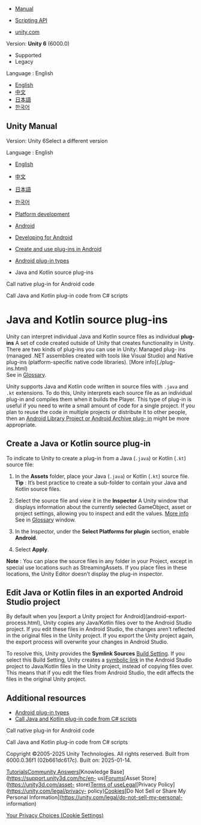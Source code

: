 [](https://docs.unity3d.com)

  * [Manual](../Manual/index.html)
  * [Scripting API](../ScriptReference/index.html)

  * [unity.com](https://unity.com/)

Version: **Unity 6** (6000.0)

  * Supported
  * Legacy

Language : English

  * [English](/Manual/AndroidJavaSourcePlugins.html)
  * [中文](/cn/current/Manual/AndroidJavaSourcePlugins.html)
  * [日本語](/ja/current/Manual/AndroidJavaSourcePlugins.html)
  * [한국어](/kr/current/Manual/AndroidJavaSourcePlugins.html)

[](https://docs.unity3d.com)

## Unity Manual

Version: Unity 6Select a different version

Language : English

  * [English](/Manual/AndroidJavaSourcePlugins.html)
  * [中文](/cn/current/Manual/AndroidJavaSourcePlugins.html)
  * [日本語](/ja/current/Manual/AndroidJavaSourcePlugins.html)
  * [한국어](/kr/current/Manual/AndroidJavaSourcePlugins.html)

  * [Platform development ](PlatformSpecific.html)
  * [Android](android.html)
  * [Developing for Android](android-developing.html)
  * [Create and use plug-ins in Android](PluginsForAndroid.html)
  * [Android plug-in types](android-plugin-types.html)
  * Java and Kotlin source plug-ins

[](android-native-plugins-call.html)

Call native plug-in for Android code

[](android-plugins-java-code-from-c-sharp.html)

Call Java and Kotlin plug-in code from C# scripts

# Java and Kotlin source plug-ins

Unity can interpret individual Java and Kotlin source files as individual
**plug-ins** A set of code created outside of Unity that creates functionality
in Unity. There are two kinds of plug-ins you can use in Unity: Managed plug-
ins (managed .NET assemblies created with tools like Visual Studio) and Native
plug-ins (platform-specific native code libraries). [More info](./plug-
ins.html)  
See in [Glossary](Glossary.html#Plug-in).

Unity supports Java and Kotlin code written in source files with `.java` and
`.kt` extensions. To do this, Unity interprets each source file as an
individual plug-in and compiles them when it builds the Player. This type of
plug-in is useful if you need to write a small amount of code for a single
project. If you plan to reuse the code in multiple projects or distribute it
to other people, then an [Android Library Project or Android Archive plug-
in](AndroidAARPlugins.html) might be more appropriate.

## Create a Java or Kotlin source plug-in

To indicate to Unity to create a plug-in from a Java (`.java`) or Kotlin
(`.kt`) source file:

  1. In the **Assets** folder, place your Java (`.java`) or Kotlin (`.kt`) source file.  
**Tip** : It’s best practice to create a sub-folder to contain your Java and
Kotlin source files.

  2. Select the source file and view it in the **Inspector** A Unity window that displays information about the currently selected GameObject, asset or project settings, allowing you to inspect and edit the values. [More info](UsingTheInspector.html)  
See in [Glossary](Glossary.html#Inspector) window.

  3. In the Inspector, under the **Select Platforms for plugin** section, enable **Android**.
  4. Select **Apply**.

**Note** : You can place the source files in any folder in your Project,
except in special use locations such as StreamingAssets. If you place files in
these locations, the Unity Editor doesn’t display the plug-in inspector.

## Edit Java or Kotlin files in an exported Android Studio project

By default when you [export a Unity project for Android](android-export-
process.html), Unity copies any Java/Kotlin files over to the Android Studio
project. If you edit these files in Android Studio, the changes aren’t
reflected in the original files in the Unity project. If you export the Unity
project again, the export process will overwrite your changes in Android
Studio.

To resolve this, Unity provides the **Symlink Sources** [Build
Setting](android-build-settings.html). If you select this Build Setting, Unity
creates a [symbolic link](https://en.wikipedia.org/wiki/Symbolic_link) in the
Android Studio project to Java/Kotlin files in the Unity project, instead of
copying files over. This means that if you edit the files from Android Studio,
the edit affects the files in the original Unity project.

## Additional resources

  * [Android plug-in types](android-plugin-types.html)
  * [Call Java and Kotlin plug-in code from C# scripts](android-plugins-java-code-from-c-sharp.html)

[](android-native-plugins-call.html)

Call native plug-in for Android code

[](android-plugins-java-code-from-c-sharp.html)

Call Java and Kotlin plug-in code from C# scripts

Copyright ©2005-2025 Unity Technologies. All rights reserved. Built from
6000.0.36f1 (02b661dc617c). Built on: 2025-01-14.

[Tutorials](https://learn.unity.com/)[Community
Answers](https://answers.unity3d.com)[Knowledge
Base](https://support.unity3d.com/hc/en-
us)[Forums](https://forum.unity3d.com)[Asset Store](https://unity3d.com/asset-
store)[Terms of
use](https://docs.unity3d.com/Manual/TermsOfUse.html)[Legal](https://unity.com/legal)[Privacy
Policy](https://unity.com/legal/privacy-
policy)[Cookies](https://unity.com/legal/cookie-policy)[Do Not Sell or Share
My Personal Information](https://unity.com/legal/do-not-sell-my-personal-
information)

[Your Privacy Choices (Cookie Settings)](javascript:void\(0\);)

